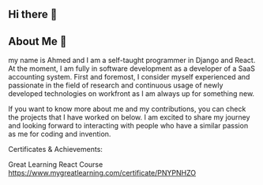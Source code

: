 ## Hi there 👋

## About Me 👤

my name is Ahmed and I am a self-taught programmer in Django and React. At the moment, I am fully in software development as a developer of a SaaS accounting system. First and foremost, I consider myself experienced and passionate in the field of research and continuous usage of newly developed technologies on workfront as I am always up for something new.

If you want to know more about me and my contributions, you can check the projects that I have worked on below. I am excited to share my journey and looking forward to interacting with people who have a similar passion as me for coding and invention.

Certificates & Achievements:

Great Learning React Course
https://www.mygreatlearning.com/certificate/PNYPNHZO

<!--
**Ahmed48-C/Ahmed48-C** is a ✨ _special_ ✨ repository because its `README.md` (this file) appears on your GitHub profile.

Here are some ideas to get you started:

- 🔭 I’m currently working on ...
- 🌱 I’m currently learning ...
- 👯 I’m looking to collaborate on ...
- 🤔 I’m looking for help with ...
- 💬 Ask me about ...
- 📫 How to reach me: ...
- 😄 Pronouns: ...
- ⚡ Fun fact: ...
-->
